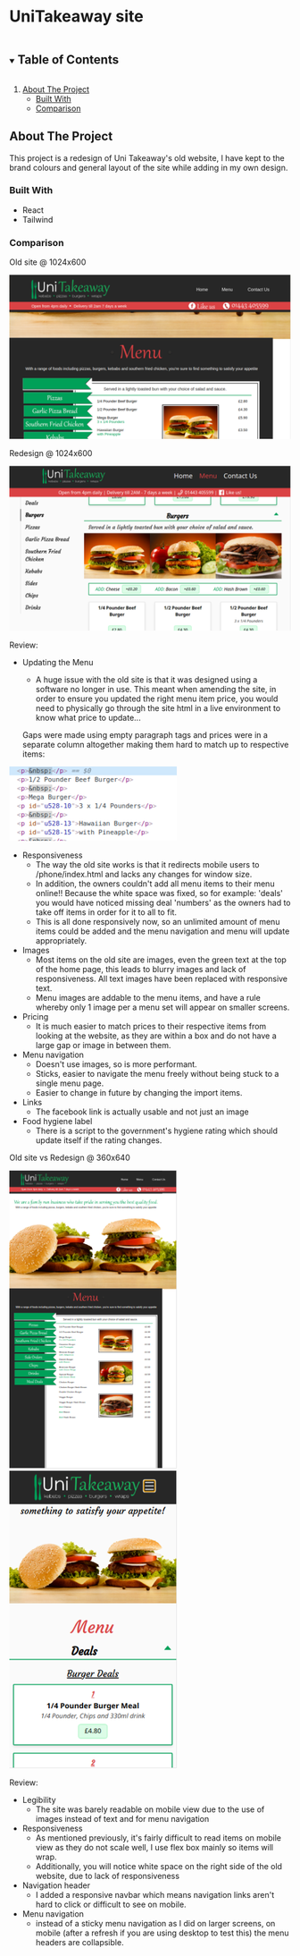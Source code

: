 # UniTakeaway site
<details open="open">
  <summary><h2 style="display: inline-block">Table of Contents</h2></summary>
  <ol>
    <li>
      <a href="#about-the-project">About The Project</a>
      <ul>
        <li><a href="#built-with">Built With</a></li>
        <li><a href="#comparison">Comparison</a></li>
      </ul>
    </li>
  </ol>
</details>

## About The Project
This project is a redesign of Uni Takeaway's old website, I have kept to the brand colours and general layout of the site while adding in my own design. 

### Built With
- React
- Tailwind

### Comparison

Old site @ 1024x600

![oldsite1024](comparisonImages/1024Old.png)

Redesign @ 1024x600

![newsite1024](comparisonImages/1024New.png)

Review:
- Updating the Menu
  - A huge issue with the old site is that it was designed using a software no longer in use. This meant when amending the site, in order to ensure you updated the right menu item price, you would need to physically go through the site html in a live environment to know what price to update...
  
  Gaps were made using empty paragraph tags and prices were in a separate column altogether making them hard to match up to respective items:

<img src="comparisonImages/oldhtml.png" width='300'/>

- Responsiveness
  - The way the old site works is that it redirects mobile users to /phone/index.html and lacks any changes for window size.
  - In addition, the owners couldn't add all menu items to their menu online!! Because the white space was fixed, so for example: 'deals' you would have noticed missing deal 'numbers' as the owners had to take off items in order for it to all to fit.
  - This is all done responsively now, so an unlimited amount of menu items could be added and the menu navigation and menu will update appropriately.
- Images
  - Most items on the old site are images, even the green text at the top of the home page, this leads to blurry images and lack of responsiveness. All text images have been replaced with responsive text.
  - Menu images are addable to the menu items, and have a rule whereby only 1 image per a menu set will appear on smaller screens.
- Pricing
  - It is much easier to match prices to their respective items from looking at the website, as they are within a box and do not have a large gap or image in between them.
- Menu navigation
  - Doesn't use images, so is more performant.
  - Sticks, easier to navigate the menu freely without being stuck to a single menu page.
  - Easier to change in future by changing the import items.
- Links
  - The facebook link is actually usable and not just an image
- Food hygiene label
  - There is a script to the government's hygiene rating which should update itself if the rating changes. 

Old site vs Redesign @ 360x640

<img src="comparisonImages/360Old.png" width='300'/>
<img src="comparisonImages/360New.png" width='300'/>

Review:
- Legibility 
  - The site was barely readable on mobile view due to the use of images instead of text and for menu navigation 
- Responsiveness
  - As mentioned previously, it's fairly difficult to read items on mobile view as they do not scale well, I use flex box mainly so items will wrap.
  - Additionally, you will notice white space on the right side of the old website, due to lack of responsiveness
- Navigation header
  - I added a responsive navbar which means navigation links aren't hard to click or difficult to see on mobile.
- Menu navigation
  - instead of a sticky menu navigation as I did on larger screens, on mobile (after a refresh if you are using desktop to test this) the menu headers are collapsible.